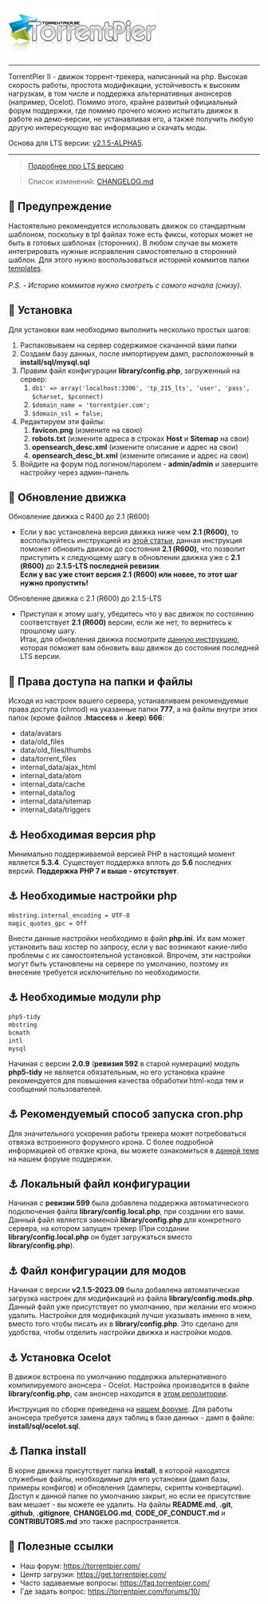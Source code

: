 ![Logo](styles/images/logo/logo.png)

<hr>

TorrentPier II - движок торрент-трекера, написанный на php. Высокая скорость работы, простота модификации, устойчивость
к высоким нагрузкам, в том числе и поддержка альтернативных анонсеров (например, Ocelot). Помимо этого, крайне развитый
официальный форум поддержки, где помимо прочего можно испытать движок в работе на демо-версии, не устанавливая его, а
также получить любую другую интересующую вас информацию и скачать моды.

Основа для LTS версии: [v2.1.5-ALPHA5](https://github.com/torrentpier/torrentpier/releases/tag/v2.1.5).

<hr>

> [Подробнее про LTS версию](https://torrentpier.com/threads/predstavlenie-torrentpier-lts.42114/)

> Список изменений: [CHANGELOG.md](https://github.com/torrentpier/torrentpier-lts/blob/main/CHANGELOG.md)

## 🚧️ Предупреждение

Настоятельно рекомендуется использовать движок со стандартным шаблоном, поскольку в tpl файлах тоже есть фиксы, которых
может не быть в готовых шаблонах (сторонних). В любом случае вы можете интегрировать нужные исправления самостоятельно в
сторонний шаблон. Для этого нужно воспользоваться историей коммитов
папки [templates](https://github.com/torrentpier/torrentpier-lts/commits/main/styles/templates).
<br><br><i>P.S. - Историю коммитов нужно смотреть с самого начала (снизу).</i>

## 💾 Установка

Для установки вам необходимо выполнить несколько простых шагов:

1. Распаковываем на сервер содержимое скачанной вами папки
2. Создаем базу данных, после импортируем дамп, расположенный в **install/sql/mysql.sql**
3. Правим файл конфигурации **library/config.php**, загруженный на сервер:
	1. `db1' => array('localhost:3306', 'tp_215_lts', 'user', 'pass', $charset, $pconnect)`
	2. `$domain_name = 'torrentpier.com';`
	3. `$domain_ssl = false;`
4. Редактируем эти файлы:
    1. **favicon.png** (измените на свою)
    2. **robots.txt** (измените адреса в строках **Host** и **Sitemap** на свои)
    3. **opensearch_desc.xml** (измените описание и адрес на свои)
    4. **opensearch_desc_bt.xml** (измените описание и адрес на свои)
5. Войдите на форум под логином/паролем - **admin/admin** и завершите настройку через админ-панель

## 💽️ Обновление движка

Обновление движка с R400 до 2.1 (R600)

* Если у вас установлена версия движка ниже чем **2.1 (R600)**, то воспользуйтесь инструкцией
  из [этой статьи](https://torrentpier.com/threads/obnovlenie-dvizhka-do-versii-2-1-r600.26147/), данная инструкция
  поможет обновить движок до состояния **2.1 (R600)**, что позволит приступить к следующему шагу в обновлении движка уже
  с **2.1 (R600)** до **2.1.5-LTS последней ревизии**. <br>**Если у вас уже стоит версия 2.1 (R600) или новее, то этот
  шаг нужно пропустить!**

Обновление движка с 2.1 (R600) до 2.1.5-LTS

* Приступая к этому шагу, убедитесь что у вас движок по состоянию соответствует **2.1 (R600)** версии, если же нет, то
  вернитесь к прошлому шагу. <br>Итак, для обновления движка
  посмотрите [данную инструкцию](https://torrentpier.com/threads/obnovlenie-dvizhka-do-versii-2-1-5-lts.42187/), которая
  поможет вам обновить ваш движок до состояния последней LTS версии.

## 🔑 Права доступа на папки и файлы

Исходя из настроек вашего сервера, устанавливаем рекомендуемые права доступа (chmod) на указанные папки **777**, а на
файлы внутри этих папок (кроме файлов **.htaccess** и **.keep**) **666**:

- data/avatars
- data/old_files
- data/old_files/thumbs
- data/torrent_files
- internal_data/ajax_html
- internal_data/atom
- internal_data/cache
- internal_data/log
- internal_data/sitemap
- internal_data/triggers

## ⚓️ Необходимая версия php

Минимально поддерживаемой версией PHP в настоящий момент является **5.3.4**. Существует поддержка вплоть до **5.6**
последних версий. **Поддержка PHP 7 и выше - отсутствует**.

## ⚓️ Необходимые настройки php

	mbstring.internal_encoding = UTF-8
	magic_quotes_gpc = Off

Внести данные настройки необходимо в файл **php.ini**. Их вам может установить ваш хостер по запросу, если у вас
возникают какие-либо проблемы с их самостоятельной установкой. Впрочем, эти настройки могут быть установлены на сервере
по умолчанию, поэтому их внесение требуется исключительно по необходимости.

## ⚓️ Необходимые модули php

	php5-tidy
	mbstring
	bcmath
	intl
	mysql

Начиная с версии **2.0.9** (**ревизия 592** в старой нумерации) модуль **php5-tidy** не является обязательным, но его
установка крайне рекомендуется для повышения качества обработки html-кода тем и сообщений пользователей.

## ⚓️ Рекомендуемый способ запуска cron.php

Для значительного ускорения работы трекера может потребоваться отвязка встроенного форумного крона. С более подробной
информацией об отвязке крона, вы можете ознакомиться в [данной теме](https://torrentpier.com/threads/52/) на нашем
форуме поддержки.

## ⚓️ Локальный файл конфигурации

Начиная с **ревизии 599** была добавлена поддержка автоматического подключения файла **library/config.local.php**, при
создании его вами. Данный файл является заменой **library/config.php** для конкретного сервера, на котором запущен
трекер (При создании **library/config.local.php** он будет загружаться вместо **library/config.php**).

## ⚓️ Файл конфигурации для модов

Начиная с версии **v2.1.5-2023.09** была добавлена автоматическая загрузка настроек для модификаций из файла **library/config.mods.php**. Данный файл уже присутствует по умолчанию, при желании его можно удалить. Настройки для
модификаций лучше указывать именно в нем, вместо того чтобы писать их в **library/config.php**. Это сделано для
удобства, чтобы отделить настройки движка и настройки модов.

## ⚓️ Установка Ocelot

В движок встроена по умолчанию поддержка альтернативного компилируемого анонсера - Ocelot. Настройка производится в
файле **library/config.php**, сам анонсер находится в [этом репозитории](https://github.com/torrentpier/ocelot).

Инструкция по сборке приведена на [нашем форуме](https://torrentpier.com/threads/sborka-ocelot-pod-debian-7-1.26078/).
Для работы анонсера требуется замена двух таблиц в базе данных - дамп в файле: **install/sql/ocelot.sql**.

## ⚓️ Папка install

В корне движка присутствует папка **install**, в которой находятся служебные файлы, необходимые для его установки (дамп
базы, примеры конфигов) и обновления (дамперы, скрипты конвертации). Доступ к данной папке по умолчанию закрыт, но если
ее присутствие вам мешает - вы можете ее удалить. На файлы **README.md**, **.git**, **.github**, **.gitignore**, **CHANGELOG.md**, **CODE_OF_CONDUCT.md** и **CONTRIBUTORS.md** это также распространяется.

## 📌 Полезные ссылки

+ Наш форум: https://torrentpier.com/
+ Центр загрузки: https://get.torrentpier.com/
+ Часто задаваемые вопросы: https://faq.torrentpier.com/
+ Где задать вопрос: https://torrentpier.com/forums/10/
